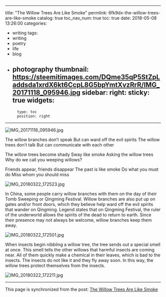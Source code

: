 
---
title: "The Willow Trees Are Like Smoke"
permlink: 6fk9dx-the-willow-trees-are-like-smoke
catalog: true
toc_nav_num: true
toc: true
date: 2018-05-08 13:26:00
categories:
- writing
tags:
- writing
- poetry
- life
- blog
- photography
thumbnail: https://steemitimages.com/DQme35qP5StZpLaddsda1xrdX6kt6CcpL8G5bpYmtXvzRrR/IMG_20171118_095946.jpg
sidebar:
    right:
        sticky: true
widgets:
    -
        type: toc
        position: right
---


![IMG_20171118_095946.jpg](https://steemitimages.com/DQme35qP5StZpLaddsda1xrdX6kt6CcpL8G5bpYmtXvzRrR/IMG_20171118_095946.jpg)



The willow branches don’t speak
But can ward off the evil spirits
The willow trees don’t talk
But can communicate with each other

The willow trees become shady
Sway like smoke 
Asking the willow trees
Why do we call you weeping willows?

Friends appear, friends disappear
The past is like smoke
Do what you must do 
Miss whom you should miss

![IMG_20180322_172523.jpg](https://steemitimages.com/DQmY4fX4Hqb7vTibLenUgpkPMNhRUnQD43wswn8cdCKm2cH/IMG_20180322_172523.jpg)



In China, some people carry willow branches with them on the day of their Tomb Sweeping or Qingming Festival. Willow branches are also put up on gates and/or front doors, which they believe help ward off the evil spirits that wander on Qingming. Legend states that on Qingming Festival, the ruler of the underworld allows the spirits of the dead to return to earth. Since their presence may not always be welcome, willow branches keep them away.

![IMG_20180322_172501.jpg](https://steemitimages.com/DQmRzhkvXe3cJq66dk7Et6UDyMVwtBc5mvRuvpQs2aNouLX/IMG_20180322_172501.jpg)



When insects begin nibbling a willow tree, the tree sends out a special smell at once. This smell tells the other willows that harmful insects are coming near. All of them quickly make a chemical in their leaves, which is bad to the insects. The insects do not like it and they fly away soon. In this way, the willow trees protect themselves from the insects.

![IMG_20180322_172211.jpg](https://steemitimages.com/DQmScPAWySTWMDMfvrAAKoyWDR5a6QeQh6tKgjksSw7HG2A/IMG_20180322_172211.jpg)

- - -

This page is synchronized from the post: [The Willow Trees Are Like Smoke](https://steemit.com/@bring/6fk9dx-the-willow-trees-are-like-smoke)
